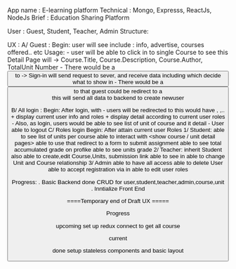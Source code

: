 App name : E-learning platform
Technical : Mongo, Expresss, ReactJs, NodeJs
Brief : Education Sharing Platform

User : Guest, Student, Teacher, Admin
Structure:

UX :
A/ Guest :
Begin: user will see <landing page> include : info, advertise, courses offered.. etc
Usage: - user will be able to click in to single Course to see <Course Detail page>
this Detail Page will <Display> -> Course.Title, Course.Description, Course.Author, TotalUnit Number - There would be a <Button> to <Sign-in page> -> Sign-in will send request to sever, and receive data including <ROLES> which decide what to show in <DashBoard> - There would be a <Button> to <Enrol> that guest could be redirect to a <form>
this <registration form> will send all data to backend to create newuser

B/ All login :
Begin: After login, with <role admin> - users will be redirected to <DashBoard>
this <DashBoard> would have <Profile Section>, <MainFeeds Section>,.. + <Profile> display current user info and roles + <MainFeeds> display detail according to current user roles - Also, as login, users would be able to see list of unit of course and it detail - User able to logout
C/ Roles login
Begin: After attain current user Roles
1/ Student:
able to see list of units per course <enrol>
able to interact with <show course / unit detail pages>
able to use <submission link> that redirect to a form to submit assignment
able to see total accumulated grade on profike
able to see units grade
2/ Teacher:
inherit Student
also able to create,edit Course,Units, submission link
able to see <list of submission to grade> in <Teacher mainfeed dashboard>
able to change Unit and Course relationship
3/ Admin
able to have all access
able to delete User
able to accept registration via <registration to approve> in <Admin mainfeed>
able to edit user roles

Progress:
. Basic Backend done CRUD for user,student,teacher,admin,course,unit
. Inntialize Front End

====Temporary end of Draft UX =====

Progress

upcoming
set up redux
connect to get all course

current

done
setup stateless components and basic layout
